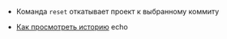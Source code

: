 * Команда `reset` откатывает проект к выбранному коммиту
- [Как просмотреть историю](./log_help.md) echo
